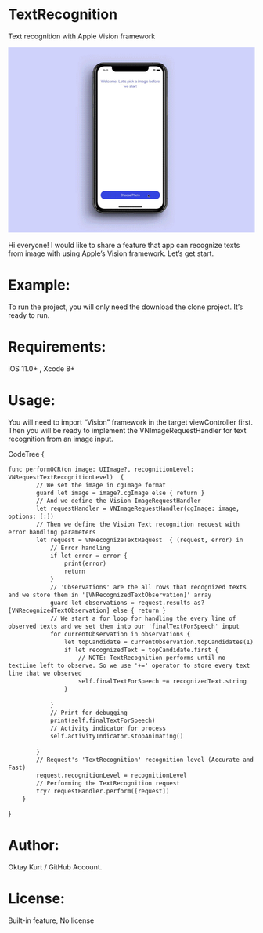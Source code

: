 # TextRecognition
Text recognition with Apple Vision framework

![](oktay-kurt-text-recognition.gif)

Hi everyone! I would like to share a feature that app can recognize texts from image with using Apple’s Vision framework. Let’s get start.

 # Example: 
 To run the project, you will only need the download the clone project. It’s ready to run.

# Requirements: 
iOS 11.0+ , Xcode 8+

# Usage: 
You will need to import “Vision” framework in the target viewController first. Then you will be ready to implement the VNImageRequestHandler for text recognition from an image input.

CodeTree  {
```
func performOCR(on image: UIImage?, recognitionLevel: VNRequestTextRecognitionLevel)  {
        // We set the image in cgImage format
        guard let image = image?.cgImage else { return }
        // And we define the Vision ImageRequestHandler
        let requestHandler = VNImageRequestHandler(cgImage: image, options: [:])
        // Then we define the Vision Text recognition request with error handling parameters
        let request = VNRecognizeTextRequest  { (request, error) in
            // Error handling
            if let error = error {
                print(error)
                return
            }
            // 'Observations' are the all rows that recognized texts and we store them in '[VNRecognizedTextObservation]' array
            guard let observations = request.results as? [VNRecognizedTextObservation] else { return }
            // We start a for loop for handling the every line of observed texts and we set them into our 'finalTextForSpeech' input
            for currentObservation in observations {
                let topCandidate = currentObservation.topCandidates(1)
                if let recognizedText = topCandidate.first {
                    // NOTE: TextRecognition performs until no textLine left to observe. So we use '+=' operator to store every text line that we observed
                    self.finalTextForSpeech += recognizedText.string
                }
                
            }
            // Print for debugging
            print(self.finalTextForSpeech)
            // Activity indicator for process
            self.activityIndicator.stopAnimating()
            
        }
        // Request's 'TextRecognition' recognition level (Accurate and Fast)
        request.recognitionLevel = recognitionLevel
        // Performing the TextRecognition request
        try? requestHandler.perform([request])
    }
```
}

# Author: 
Oktay Kurt / GitHub Account.

# License: 
Built-in feature, No license

